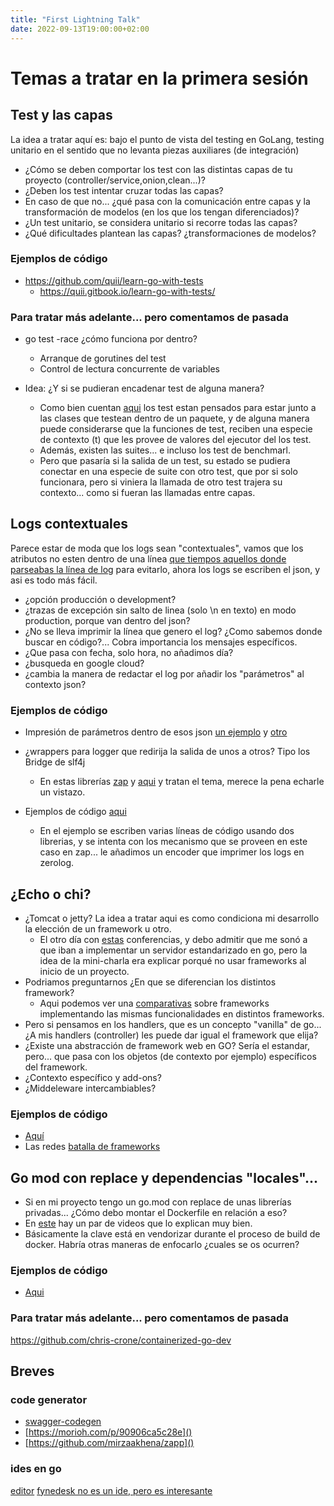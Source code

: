 ```yaml
---
title: "First Lightning Talk"
date: 2022-09-13T19:00:00+02:00
---
```


# Temas a tratar en la primera sesión

## Test y las capas
La idea a tratar aquí es: bajo el punto de vista del testing en GoLang, testing unitario en el sentido que no levanta piezas auxiliares (de integración)

- ¿Cómo se deben comportar los test con las distintas capas de tu proyecto (controller/service,onion,clean...)?
- ¿Deben los test intentar cruzar todas las capas?
- En caso de que no... ¿qué pasa con la comunicación entre capas y la transformación de modelos (en los que los tengan diferenciados)?
- ¿Un test unitario, se considera unitario si recorre todas las capas?
- ¿Qué dificultades plantean las capas? ¿transformaciones de modelos?

### Ejemplos de código 
* https://github.com/quii/learn-go-with-tests
    * https://quii.gitbook.io/learn-go-with-tests/

### Para tratar más adelante... pero comentamos de pasada
* go test -race ¿cómo funciona por dentro?
    * Arranque de gorutines del test
    * Control de lectura concurrente de variables

* Idea: ¿Y si se pudieran encadenar test de alguna manera?
    * Como bien cuentan [aqui](https://stackoverflow.com/questions/59064256/is-it-possible-to-call-a-test-func-from-another-file-to-start-the-testing) los test estan pensados para estar junto a las clases que testean dentro de un paquete, y de alguna manera puede considerarse que la funciones de test, reciben una especie de contexto (t) que les provee de valores del ejecutor del los test.
    * Además, existen las suites... e incluso los test de benchmarl.
    * Pero que pasaría si la salida de un test, su estado se pudiera conectar en una especie de suite con otro test, que por si solo funcionara, pero si viniera la llamada de otro test trajera su contexto... como si fueran las llamadas entre capas.

## Logs contextuales
Parece estar de moda que los logs sean "contextuales", vamos que los atributos no esten dentro de una línea [que tiempos aquellos donde parseabas la línea de log](https://www.elastic.co/guide/en/logstash/current/plugins-filters-grok.html) para evitarlo, ahora los logs se escriben el json, y asi es todo más fácil.

- ¿opción producción o development? 
- ¿trazas de excepción sin salto de linea (solo \n en texto) en modo production, porque van dentro del json?
- ¿No se lleva imprimir la línea que genero el log? ¿Como sabemos donde buscar en código?... Cobra importancia los mensajes específicos.
- ¿Que pasa con fecha, solo hora, no añadimos día?
- ¿busqueda en google cloud?
- ¿cambia la manera de redactar el log por añadir los "parámetros" al contexto json?

### Ejemplos de código 
- Impresión de parámetros dentro de esos json [un ejemplo](https://golangbyexample.com/print-struct-variables-golang/) y [otro](https://gosamples.dev/print-struct-variables/)

- ¿wrappers para logger que redirija la salida de unos a otros? Tipo los Bridge de slf4j
    - En estas librerías [zap](https://github.com/uber-go/zap/issues/654) y [aqui](https://stackoverflow.com/questions/70512120/how-to-access-fields-in-zap-hooks) y tratan el tema, merece la pena echarle un vistazo. 

- Ejemplos de código [aqui](https://github.com/equilibristofgo/sandbox/tree/main/01_bridge_logging/README.md)
    - En el ejemplo se escriben varias líneas de código usando dos librerias, y se intenta con los mecanismo que se proveen en este caso en zap... le añadimos un encoder que imprimer los logs en zerolog.

## ¿Echo o chi? 
- ¿Tomcat o jetty? La idea a tratar aqui es como condiciona mi desarrollo la elección de un framework u otro.
    - El otro día con [estas](https://youtu.be/JDRPfIlNqEs) conferencias, y debo admitir que me sonó a que iban a implementar un servidor estandarizado en go, pero la idea de la mini-charla era explicar porqué no usar frameworks al inicio de un proyecto.
- Podriamos preguntarnos ¿En que se diferencian los distintos framework?
    - Aqui podemos ver una [comparativas](https://github.com/CoderVlogger/go-web-frameworks) sobre frameworks implementando las mismas funcionalidades en distintos frameworks.
- Pero si pensamos en los handlers, que es un concepto "vanilla" de go... ¿A mis handlers (controller) les puede dar igual el framework que elija? 
- ¿Existe una abstracción de framework web en GO? Sería el estandar, pero... que pasa con los objetos (de contexto por ejemplo) específicos del framework. 
- ¿Contexto específico y add-ons? 
- ¿Middeleware intercambiables?

### Ejemplos de código
- [Aquí](https://github.com/equilibristofgo/sandbox/tree/main/02_echo_chi/README.md)
- Las redes [batalla de frameworks](https://twitter.com/preslavrachev/status/1557739724286349312)

## Go mod con replace y dependencias "locales"... 
- Si en mi proyecto tengo un go.mod con replace de unas librerías privadas... ¿Cómo debo montar el Dockerfile en relación a eso?
- En [este](https://www.codervlogger.com/dockerfile-for-a-go-project-with-mod-replace-directive/) hay un par de videos que lo explican muy bien.
- Básicamente la clave está en vendorizar durante el proceso de build de docker. Habría otras maneras de enfocarlo ¿cuales se os ocurren?

### Ejemplos de código 
- [Aqui](https://github.com/equilibristofgo/sandbox/tree/main/03_mod_replace/README.md)

### Para tratar más adelante... pero comentamos de pasada
https://github.com/chris-crone/containerized-go-dev

## Breves

### code generator
- [swagger-codegen](https://github.com/swagger-api/swagger-codegen)
- [https://morioh.com/p/90906ca5c28e]()
- [https://github.com/mirzaakhena/zapp]()

### ides en go
[editor](https://github.com/jmigpin/editor)
[fynedesk no es un ide, pero es interesante](https://github.com/fyne-io/fynedesk)